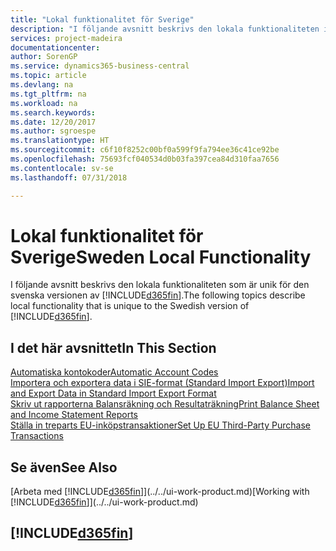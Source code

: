 ```yaml
---
title: "Lokal funktionalitet för Sverige"
description: "I följande avsnitt beskrivs den lokala funktionaliteten i den svenska versionen av Business Central."
services: project-madeira
documentationcenter: 
author: SorenGP
ms.service: dynamics365-business-central
ms.topic: article
ms.devlang: na
ms.tgt_pltfrm: na
ms.workload: na
ms.search.keywords: 
ms.date: 12/20/2017
ms.author: sgroespe
ms.translationtype: HT
ms.sourcegitcommit: c6f10f8252c00bf0a599f9fa794ee36c41ce92be
ms.openlocfilehash: 75693fcf040534d0b03fa397cea84d310faa7656
ms.contentlocale: sv-se
ms.lasthandoff: 07/31/2018

---
```

# <a name="sweden-local-functionality"></a><span data-ttu-id="de226-103">Lokal funktionalitet för Sverige</span><span class="sxs-lookup"><span data-stu-id="de226-103">Sweden Local Functionality</span></span>
<span data-ttu-id="de226-104">I följande avsnitt beskrivs den lokala funktionaliteten som är unik för den svenska versionen av [!INCLUDE[d365fin](../../includes/d365fin_md.md)].</span><span class="sxs-lookup"><span data-stu-id="de226-104">The following topics describe local functionality that is unique to the Swedish version of [!INCLUDE[d365fin](../../includes/d365fin_md.md)].</span></span>  

## <a name="in-this-section"></a><span data-ttu-id="de226-105">I det här avsnittet</span><span class="sxs-lookup"><span data-stu-id="de226-105">In This Section</span></span>  
  [<span data-ttu-id="de226-106">Automatiska kontokoder</span><span class="sxs-lookup"><span data-stu-id="de226-106">Automatic Account Codes</span></span>](automatic-account-codes.md)  
  [<span data-ttu-id="de226-107">Importera och exportera data i SIE-format (Standard Import Export)</span><span class="sxs-lookup"><span data-stu-id="de226-107">Import and Export Data in Standard Import Export Format</span></span>](how-to-import-and-export-data-in-standard-import-export-format.md)  
  [<span data-ttu-id="de226-108">Skriv ut rapporterna Balansräkning och Resultaträkning</span><span class="sxs-lookup"><span data-stu-id="de226-108">Print Balance Sheet and Income Statement Reports</span></span>](how-to-print-balance-sheet-and-income-statement-reports.md)  
  [<span data-ttu-id="de226-109">Ställa in treparts EU-inköpstransaktioner</span><span class="sxs-lookup"><span data-stu-id="de226-109">Set Up EU Third-Party Purchase Transactions</span></span>](how-to-set-up-eu-third-party-purchase-transactions.md)

## <a name="see-also"></a><span data-ttu-id="de226-110">Se även</span><span class="sxs-lookup"><span data-stu-id="de226-110">See Also</span></span>
<span data-ttu-id="de226-111">[Arbeta med [!INCLUDE[d365fin](../../includes/d365fin_md.md)]](../../ui-work-product.md)</span><span class="sxs-lookup"><span data-stu-id="de226-111">[Working with [!INCLUDE[d365fin](../../includes/d365fin_md.md)]](../../ui-work-product.md)</span></span>    

## [!INCLUDE[d365fin](../../includes/free_trial_md.md)]  

